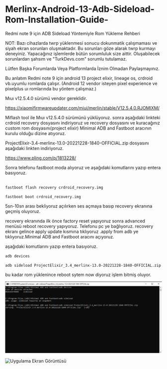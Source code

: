 # Merlinx-Android-13-Adb-Sideload-Rom-Installation-Guide-

Redmi note 9 için ADB Sideload Yöntemiyle Rom Yükleme Rehberi

NOT: Bazı cihazlarda twrp yüklenmesi sonucu dokunmatik çalışmaması ve siyah ekran sorunları oluşmaktadır. Bu sorunları göze alarak twrp kurmayı deneyiniz.
Yapacağınız işlemlerde bütün sorumluluk size aittir. Oluşabilecek sorunlardan şahsım ve "TurkDevs.com" sorumlu tutulamaz.


Lütfen Başka Forumlarda Veya Platformlarda İznim Olmadan Paylaşmayınız.

Bu anlatım Redmi note 9 için android 13 project elixir, lineage os, crdroid vb.uyumlu romlarda çalışır.
(Android 12 vendor isteyen pixel experience ve pixelplus uı romlarında bu yöntem çalışmaz.)

Mıuı v12.5.4.0 sürümü vendor gereklidir.

https://xiaomifirmwareupdater.com/miui/merlin/stable/V12.5.4.0.RJOMIXM/

Miflash tool ile Mıuı v12.5.4.0 sürümünü yüklüyoruz. sonra aşağıdaki linkteki crdroid recovery dosyasını indiriyoruz ve recovery dosyasını ve kuracağınız custom rom dosyasını(project elixir) Minimal ADB and Fastboot aracının kurulu olduğu dizine atıyoruz.

ProjectElixir-3.4-merlinx-13.0-20221228-1840-OFFICIAL.zip dosyasını aşağıdaki linkten indiriyoruz.

https://www.pling.com/p/1813228/


Sonra telefonu fastboot moda alıyoruz ve aşağıdaki komutlarını yazıp entera basıyoruz.


```

fastboot flash recovery crdroid_recovery.img

```

```
fastboot boot crdroid_recovery.img

```
5sn-10sn arası bekliyoruz açılırken ses açmaya basıp recovery ekranına geçmiş oluyoruz.

recovery ekranında ilk önce factory reset yapıyoruz sonra advanced menüsü reboot recovery yapıyoruz. Telefonu pc ye bağlıyoruz.
recovery ekranı gelince apply update kısmına tıklıyoruz .apply from adb ye tıklıyoruz.Minimal ADB and Fastboot aracını açıyoruz.

aşağıdaki komutlarını yazıp entera basıyoruz.



```
adb devices
```

```
adb sideload ProjectElixir_3.4_merlinx-13.0-20221228-1840-OFFICIAL.zip
```

bu kadar rom yüklenince reboot sytem now diyoruz işlem bitmiş oluyor.

![Uygulama Ekran Görüntüsü](https://github.com/onur5488/Merlinx-Android-13-Adb-Sideload-Rom-Installation-Guide-/blob/main/adb.PNG)

![Uygulama Ekran Görüntüsü](https://i.hizliresim.com/7pkq24u.png)

